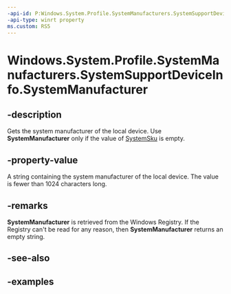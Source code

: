 ```yaml
---
-api-id: P:Windows.System.Profile.SystemManufacturers.SystemSupportDeviceInfo.SystemManufacturer
-api-type: winrt property
ms.custom: RS5
---
```


<!-- Property syntax.
public string SystemManufacturer { get; }
-->

# Windows.System.Profile.SystemManufacturers.SystemSupportDeviceInfo.SystemManufacturer

## -description
Gets the system manufacturer of the local device. Use **SystemManufacturer** only if the value of [SystemSku](systemsupportdeviceinfo_systemsku.md) is empty.

## -property-value
A string containing the system manufacturer of the local device. The value is fewer than 1024 characters long.

## -remarks
**SystemManufacturer** is retrieved from the Windows Registry. If the Registry can't be read for any reason, then **SystemManufacturer** returns an empty string.

## -see-also

## -examples

